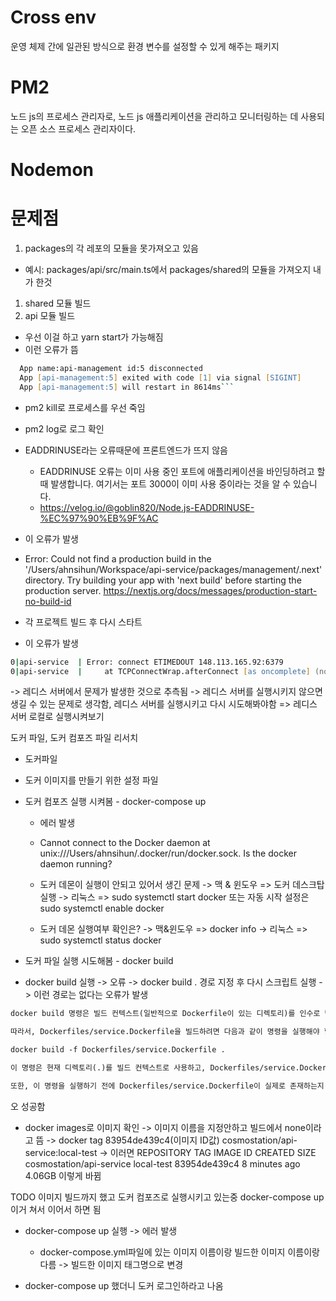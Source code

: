 # Cross env

운영 체제 간에 일관된 방식으로 환경 변수를 설정할 수 있게 해주는 패키지

# PM2

노드 js의 프로세스 관리자로, 노드 js 애플리케이션을 관리하고 모니터링하는 데 사용되는 오픈 소스 프로세스 관리자이다.

# Nodemon

# 문제점

1. packages의 각 레포의 모듈을 못가져오고 있음

- 예시: packages/api/src/main.ts에서 packages/shared의 모듈을 가져오지
  내가 한것

1. shared 모듈 빌드
2. api 모듈 빌드

- 우선 이걸 하고 yarn start가 가능해짐
- 이런 오류가 뜸

````zsh
  App name:api-management id:5 disconnected
  App [api-management:5] exited with code [1] via signal [SIGINT]
  App [api-management:5] will restart in 8614ms```
````

- pm2 kill로 프로세스를 우선 죽임
- pm2 log로 로그 확인
- EADDRINUSE라는 오류때문에 프론트엔드가 뜨지 않음
  - EADDRINUSE 오류는 이미 사용 중인 포트에 애플리케이션을 바인딩하려고 할 때 발생합니다. 여기서는 포트 3000이 이미 사용 중이라는 것을 알 수 있습니다.
  - https://velog.io/@goblin820/Node.js-EADDRINUSE-%EC%97%90%EB%9F%AC
- 이 오류가 발생
- Error: Could not find a production build in the '/Users/ahnsihun/Workspace/api-service/packages/management/.next' directory. Try building your app with 'next build' before starting the production server. https://nextjs.org/docs/messages/production-start-no-build-id

- 각 프로젝트 빌드 후 다시 스타트
- 이 오류가 발생

```zsh
0|api-service  | Error: connect ETIMEDOUT 148.113.165.92:6379
0|api-service  |     at TCPConnectWrap.afterConnect [as oncomplete] (node:net:1247:16)
```

-> 레디스 서버에서 문제가 발생한 것으로 추측됨
-> 레디스 서버를 실행시키지 않으면 생길 수 있는 문제로 생각함, 레디스 서버를 실행시키고 다시 시도해봐야함
=> 레디스 서버 로컬로 실행시켜보기

도커 파일, 도커 컴포즈 파일 리서치

- 도커파일
- 도커 이미지를 만들기 위한 설정 파일

- 도커 컴포즈 실행 시켜봄 - docker-compose up

  - 에러 발생
  - Cannot connect to the Docker daemon at unix:///Users/ahnsihun/.docker/run/docker.sock. Is the docker daemon running?
  - 도커 데몬이 실행이 안되고 있어서 생긴 문제
    -> 맥 & 윈도우 => 도커 데스크탑 실행
    -> 리눅스 => sudo systemctl start docker 또는 자동 시작 설정은 sudo systemctl enable docker

  - 도커 데몬 실행여부 확인은?
    -> 맥&윈도우 => docker info
    -> 리눅스 => sudo systemctl status docker

- 도커 파일 실행 시도해봄 - docker build
- docker build 실행 -> 오류 -> docker build . 경로 지정 후 다시 스크립트 실행 -> 이런 경로는 없다는 오류가 발생

```txt
docker build 명령은 빌드 컨텍스트(일반적으로 Dockerfile이 있는 디렉토리)를 인수로 받습니다. 그러나 Dockerfile의 이름이나 경로를 직접 지정하려면 -f 또는 --file 옵션을 사용해야 합니다.

따라서, Dockerfiles/service.Dockerfile을 빌드하려면 다음과 같이 명령을 실행해야 합니다:

docker build -f Dockerfiles/service.Dockerfile .

이 명령은 현재 디렉토리(.)를 빌드 컨텍스트로 사용하고, Dockerfiles/service.Dockerfile을 Dockerfile로 사용합니다.

또한, 이 명령을 실행하기 전에 Dockerfiles/service.Dockerfile이 실제로 존재하는지 확인해야 합니다. 이 파일이 없거나 경로가 잘못된 경우 위와 같은 오류가 발생할 수 있습니다.
```

오 성공함

- docker images로 이미지 확인 -> 이미지 이름을 지정안하고 빌드에서 none이라고 뜸 -> docker tag 83954de439c4(이미지 ID값) cosmostation/api-service:local-test
  -> 이러면
  REPOSITORY TAG IMAGE ID CREATED SIZE
  cosmostation/api-service local-test 83954de439c4 8 minutes ago 4.06GB
  이렇게 바뀜

TODO 이미지 빌드까지 했고 도커 컴포즈로 실행시키고 있는중 docker-compose up이거 쳐서 이어서 하면 됨

- docker-compose up 실행 -> 에러 발생

  - docker-compose.yml파일에 있는 이미지 이름이랑 빌드한 이미지 이름이랑 다름 -> 빌드한 이미지 태그명으로 변경

- docker-compose up 했더니 도커 로그인하라고 나옴
